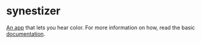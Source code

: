 # synestizer

[An app](https://github.com/synestize/synestizer/) that lets you hear color.
For more information on how, read the basic [documentation](https://synestize.github.io/synestizer/).
